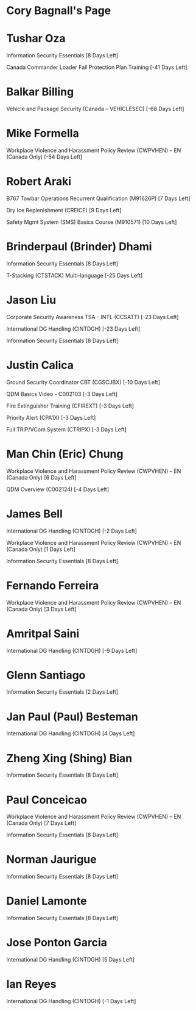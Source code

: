 # Cory Bagnall's Page




# Tushar Oza


Information Security Essentials [8 Days Left]

Canada Commander Loader Fall Protection Plan Training [-41 Days Left]



# Balkar Billing


Vehicle and Package Security (Canada – VEHICLESEC) [-68 Days Left]



# Mike Formella


Workplace Violence and Harassment Policy Review (CWPVHEN) – EN (Canada Only) [-54 Days Left]



# Robert Araki


B767 Towbar Operations Recurrent Qualification (M91626P) [7 Days Left]

Dry Ice Replenishment (CREICE) [9 Days Left]

Safety Mgmt System (SMS) Basics Course (M910571) [10 Days Left]



# Brinderpaul (Brinder) Dhami


Information Security Essentials [8 Days Left]

T-Stacking (CTSTACK) Multi-language [-25 Days Left]



# Jason Liu


Corporate Security Awareness TSA - INTL (CCSATT) [-23 Days Left]

International DG Handling (CINTDGH) [-23 Days Left]

Information Security Essentials [8 Days Left]



# Justin Calica


Ground Security Coordinator CBT (CGSCJBX) [-10 Days Left]

QDM Basics Video - C002103 [-3 Days Left]

Fire Extinguisher Training (CFIREXT) [-3 Days Left]

Priority Alert (CPA1X) [-3 Days Left]

Full TRIP/VCom System (CTRIPX) [-3 Days Left]



# Man Chin (Eric) Chung


Workplace Violence and Harassment Policy Review (CWPVHEN) – EN (Canada Only) [6 Days Left]

QDM Overview (C002124) [-4 Days Left]



# James Bell


International DG Handling (CINTDGH) [-2 Days Left]

Workplace Violence and Harassment Policy Review (CWPVHEN) – EN (Canada Only) [1 Days Left]

Information Security Essentials [8 Days Left]



# Fernando Ferreira


Workplace Violence and Harassment Policy Review (CWPVHEN) – EN (Canada Only) [3 Days Left]



# Amritpal Saini


International DG Handling (CINTDGH) [-9 Days Left]



# Glenn Santiago


Information Security Essentials [2 Days Left]



# Jan Paul (Paul) Besteman


International DG Handling (CINTDGH) [4 Days Left]



# Zheng Xing (Shing) Bian


Information Security Essentials [8 Days Left]



# Paul Conceicao


Workplace Violence and Harassment Policy Review (CWPVHEN) – EN (Canada Only) [7 Days Left]

Information Security Essentials [8 Days Left]



# Norman Jaurigue


Information Security Essentials [8 Days Left]



# Daniel Lamonte


Information Security Essentials [8 Days Left]



# Jose Ponton Garcia


International DG Handling (CINTDGH) [5 Days Left]



# Ian Reyes


International DG Handling (CINTDGH) [-1 Days Left]



